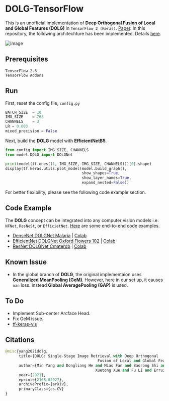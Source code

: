 # DOLG-TensorFlow

This is an unofficial implementation of **Deep Orthogonal Fusion of Local and Global Features (DOLG)** in `TensorFlow 2 (Keras)`. [Paper](https://arxiv.org/pdf/2108.02927.pdf). In this repository, the following architechture has been implemented. Details [here](https://mp.weixin.qq.com/s/7B3hZUpLtTt8NcGt0c-77w).

![image](https://user-images.githubusercontent.com/17668390/138777383-b1d475d7-c842-4577-8554-30cf2013cadc.png)


## Prerequisites

```
TensorFlow 2.6 
TensorFlow Addons 
```

## Run

First, reset the config file, `config.py`

```python
BATCH_SIZE  = 10
IMG_SIZE    = 768
CHANNELS    = 3
LR = 0.003
mixed_precision = False
```

Next, build the **DOLG** model with **EfficientNetB5**. 

```python
from config import IMG_SIZE, CHANNELS
from model.DOLG import DOLGNet 

print(model(tf.ones((1, IMG_SIZE, IMG_SIZE, CHANNELS)))[0].shape)
display(tf.keras.utils.plot_model(model.build_graph(), 
                                  show_shapes=True, 
                                  show_layer_names=True,
                                  expand_nested=False))
```

For better flexibility, please see the following code example section.

## Code Example

The **DOLG** concept can be integrated into any computer vision models i.e. `NFNet`, `ResNeSt`, or `EfficietNet`. [Here](https://github.com/innat/DOLG-TensorFlow/tree/main/Code%20Example) are some end-to-end code examples.

- [DenseNet DOLGNet Malaria](https://github.com/innat/DOLG-TensorFlow/blob/main/Code%20Example/DenseNet%20DOLGNet%20Malaria.ipynb) | [Colab](https://colab.research.google.com/drive/1VI7qZQZX_sWZZM8eKN98gCbiY3Ju1NpY?usp=sharing)
- [EfficientNet DOLGNet Oxford Flowers 102](https://github.com/innat/DOLG-TensorFlow/blob/main/Code%20Example/EfficientNet%20DOLGNet%20Oxford%20Flowers%20102.ipynb) | [Colab](https://colab.research.google.com/drive/1WvxR6gh0SzqcYUnSNnVQRw9UiFzgFMgm?usp=sharing)
- [ResNet DOLGNet Cmaterdb](https://github.com/innat/DOLG-TensorFlow/blob/main/Code%20Example/ResNet%20DOLGNet%20Cmaterdb.ipynb) | [Colab](https://colab.research.google.com/drive/1uEV9GsEZnTyWoilVww8d_Jmn3cAcefZr?usp=sharing)


## Known Issue

- In the global branch of **DOLG**, the original implementaion uses **Generalized MeanPooling (GeM)**. However, here in our set up, it causes `nan` loss. Instead **Global AveragePooling (GAP)** is used.


## To Do
- Implement Sub-center Arcface Head.
- Fix GeM issue. 
- [tf-keras-vis](https://github.com/keisen/tf-keras-vis) 

## Citations
```python
@misc{yang2021dolg,
      title={DOLG: Single-Stage Image Retrieval with Deep Orthogonal 
                                         Fusion of Local and Global Features}, 
      author={Min Yang and Dongliang He and Miao Fan and Baorong Shi and 
                                        Xuetong Xue and Fu Li and Errui Ding and Jizhou Huang},
      year={2021},
      eprint={2108.02927},
      archivePrefix={arXiv},
      primaryClass={cs.CV}
}
```





